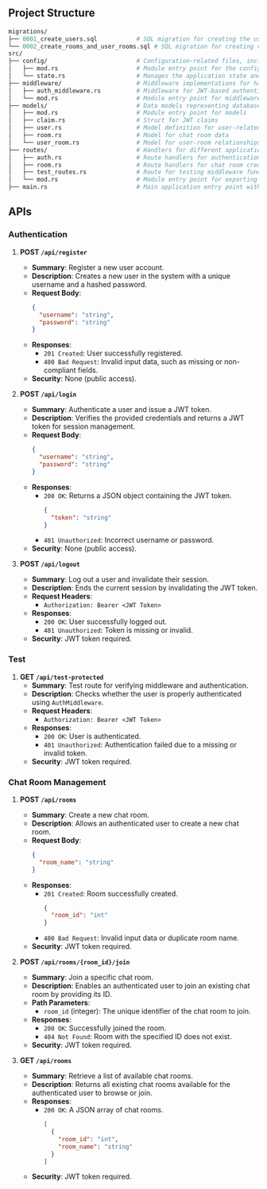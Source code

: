 ## Project Structure

```graphql
migrations/          
├── 0001_create_users.sql           # SQL migration for creating the users table
└── 0002_create_rooms_and_user_rooms.sql # SQL migration for creating chat rooms and user-room relationship tables
src/
├── config/                         # Configuration-related files, including state management and app settings
│   ├── mod.rs                      # Module entry point for the config folder
│   └── state.rs                    # Manages the application state and configurations
├── middleware/                     # Middleware implementations for handling request processing
│   ├── auth_middleware.rs          # Middleware for JWT-based authentication
│   └── mod.rs                      # Module entry point for middleware
├── models/                         # Data models representing database structures and entities
│   ├── mod.rs                      # Module entry point for models
│   ├── claim.rs                    # Struct for JWT claims
│   ├── user.rs                     # Model definition for user-related data
│   ├── room.rs                     # Model for chat room data
│   └── user_room.rs                # Model for user-room relationships
├── routes/                         # Handlers for different application routes
│   ├── auth.rs                     # Route handlers for authentication (e.g., register, login)
│   ├── room.rs                     # Route handlers for chat room creation and management
│   ├── test_routes.rs              # Route for testing middleware functionality
│   └── mod.rs                      # Module entry point for exporting all routes
├── main.rs                         # Main application entry point with Actix Web server setup
```

## APIs

### Authentication

1. **POST `/api/register`**
   - **Summary**: Register a new user account.
   - **Description**: Creates a new user in the system with a unique username and a hashed password.
   - **Request Body**:
     ```json
     {
       "username": "string",
       "password": "string"
     }
     ```
   - **Responses**:
     - `201 Created`: User successfully registered.
     - `400 Bad Request`: Invalid input data, such as missing or non-compliant fields.
   - **Security**: None (public access).

2. **POST `/api/login`**
   - **Summary**: Authenticate a user and issue a JWT token.
   - **Description**: Verifies the provided credentials and returns a JWT token for session management.
   - **Request Body**:
     ```json
     {
       "username": "string",
       "password": "string"
     }
     ```
   - **Responses**:
     - `200 OK`: Returns a JSON object containing the JWT token.
       ```json
       {
         "token": "string"
       }
       ```
     - `401 Unauthorized`: Incorrect username or password.
   - **Security**: None (public access).

3. **POST `/api/logout`**
   - **Summary**: Log out a user and invalidate their session.
   - **Description**: Ends the current session by invalidating the JWT token.
   - **Request Headers**:
     - `Authorization: Bearer <JWT Token>`
   - **Responses**:
     - `200 OK`: User successfully logged out.
     - `401 Unauthorized`: Token is missing or invalid.
   - **Security**: JWT token required.

### Test

1. **GET `/api/test-protected`**
   - **Summary**: Test route for verifying middleware and authentication.
   - **Description**: Checks whether the user is properly authenticated using `AuthMiddleware`.
   - **Request Headers**:
     - `Authorization: Bearer <JWT Token>`
   - **Responses**:
     - `200 OK`: User is authenticated.
     - `401 Unauthorized`: Authentication failed due to a missing or invalid token.
   - **Security**: JWT token required.

### Chat Room Management

1. **POST `/api/rooms`**
   - **Summary**: Create a new chat room.
   - **Description**: Allows an authenticated user to create a new chat room.
   - **Request Body**:
     ```json
     {
       "room_name": "string"
     }
     ```
   - **Responses**:
     - `201 Created`: Room successfully created.
       ```json
       {
         "room_id": "int"
       }
       ```
     - `400 Bad Request`: Invalid input data or duplicate room name.
   - **Security**: JWT token required.

2. **POST `/api/rooms/{room_id}/join`**
   - **Summary**: Join a specific chat room.
   - **Description**: Enables an authenticated user to join an existing chat room by providing its ID.
   - **Path Parameters**:
     - `room_id` (integer): The unique identifier of the chat room to join.
   - **Responses**:
     - `200 OK`: Successfully joined the room.
     - `404 Not Found`: Room with the specified ID does not exist.
   - **Security**: JWT token required.

3. **GET `/api/rooms`**
   - **Summary**: Retrieve a list of available chat rooms.
   - **Description**: Returns all existing chat rooms available for the authenticated user to browse or join.
   - **Responses**:
     - `200 OK`: A JSON array of chat rooms.
       ```json
       [
         {
           "room_id": "int",
           "room_name": "string"
         }
       ]
       ```
   - **Security**: JWT token required.
